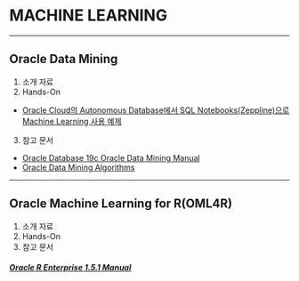 MACHINE LEARNING
===
***
Oracle Data Mining
---
1. 소개 자료
2. Hands-On
* [Oracle Cloud의 Autonomous Database에서 SQL Notebooks(Zeppline)으로 Machine Learning 사용 예제](https://github.com/oracle/oracle-db-examples/tree/master/machine-learning)

3. 참고 문서
* [Oracle Database 19c Oracle Data Mining Manual](https://docs.oracle.com/en/database/oracle/oracle-database/19/dmcon/index.html)
* [Oracle Data Mining Algorithms](https://www.oracle.com/database/technologies/advanced-analytics/odm-techniques-algorithms.html)



***

Oracle Machine Learning for R(OML4R)
---
1. 소개 자료
2. Hands-On
3. 참고 문서
##### [Oracle R Enterprise 1.5.1 Manual](https://docs.oracle.com/en/database/oracle/r-enterprise/1.5.1/index.html)
